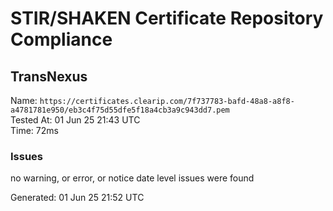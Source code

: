 # STIR/SHAKEN Certificate Repository Compliance

## TransNexus

Name: `https://certificates.clearip.com/7f737783-bafd-48a8-a8f8-a4781781e950/eb3c4f75d55dfe5f18a4cb3a9c943dd7.pem`\
Tested At: 01 Jun 25 21:43 UTC\
Time: 72ms

### Issues

no warning, or error, or notice date level issues were found

Generated: 01 Jun 25 21:52 UTC